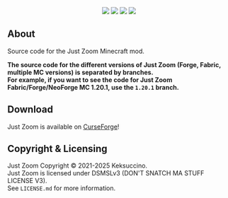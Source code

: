 <p style="text-align: center;">
<a href="https://discord.gg/UzmeWkD"><img src="https://discordapp.com/api/guilds/704163135787106365/widget.png?style=banner2" /></a> 
<a href="https://twitter.com/keksuccino"><img src="https://user-images.githubusercontent.com/35544624/132924153-df28357d-6816-48a2-96a8-594333d3b075.png" /></a> 
<a href="https://www.patreon.com/keksuccino"><img src="https://user-images.githubusercontent.com/35544624/132924155-25fe4269-5936-4cac-88cf-5d6069e0443a.png" /></a> 
<a href="https://paypal.me/TimSchroeter"><img src="https://user-images.githubusercontent.com/35544624/132924156-ec4300ea-7e10-40de-a271-8effb8fbf5cf.png" /></a>
</p>

## About

Source code for the Just Zoom Minecraft mod.

**The source code for the different versions of Just Zoom (Forge, Fabric, multiple MC versions) is separated by branches.**<br>
**For example, if you want to see the code for Just Zoom Fabric/Forge/NeoForge MC 1.20.1, use the `1.20.1` branch.**

## Download

Just Zoom is available on [CurseForge](https://www.curseforge.com/minecraft/mc-mods/just-zoom-forge)!

## Copyright & Licensing

Just Zoom Copyright © 2021-2025 Keksuccino.<br>
Just Zoom is licensed under DSMSLv3 (DON'T SNATCH MA STUFF LICENSE V3).<br>
See `LICENSE.md` for more information.
